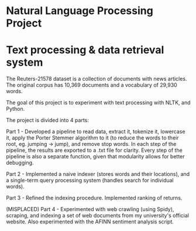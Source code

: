 # Natural Language Processing Project
# Text processing & data retrieval system

The Reuters-21578 dataset is a collection of documents with news articles. The original corpus has 10,369 documents and a vocabulary of 29,930 words.

The goal of this project is to experiment with text processing with NLTK, and Python.

The project is divided into 4 parts:

Part 1 - Developed a pipeline to read data, extract it, tokenize it, lowercase it, apply the Porter Stemmer algorithm to it (to reduce the words to their root, eg. jumping -> jump), and remove stop words. In each step of the pipeline, the results are exported to a .txt file for clarity. Every step of the pipeline is also a separate function, given that modularity allows for better debugging.

Part 2 - Implemented a naive indexer (stores words and their locations), and a single-term query processing system (handles search for individual words).

Part 3 - Refined the indexing procedure. Implemented ranking of returns.

(MISPLACED) Part 4 - Experimented with web crawling (using Spidy), scraping, and indexing a set of web documents from my university's official website. Also experimented with the AFINN sentiment analysis script.

